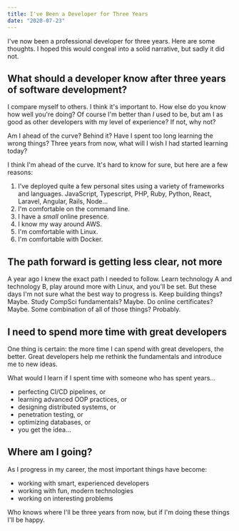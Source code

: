 ```yaml
---
title: I've Been a Developer for Three Years
date: "2020-07-23"
---
```


I've now been a professional developer for three years. Here are some thoughts. I hoped this would congeal into a solid narrative, but sadly it did not.

## What should a developer know after three years of software development?

I compare myself to others. I think it's important to. How else do you know how well you're doing? Of course I'm better than _I_ used to be, but am I as good as other developers with my level of experience? If not, why not?

Am I ahead of the curve? Behind it? Have I spent too long learning the wrong things? Three years from now, what will I wish I had started learning today?

I think I'm ahead of the curve. It's hard to know for sure, but here are a few reasons:

1. I've deployed quite a few personal sites using a variety of frameworks and languages. JavaScript, Typescript, PHP, Ruby, Python, React, Laravel, Angular, Rails, Node...
2. I'm comfortable on the command line.
3. I have a _small_ online presence.
4. I know my way around AWS.
5. I'm comfortable with Linux.
6. I'm comfortable with Docker.

## The path forward is getting less clear, not more

A year ago I knew the exact path I needed to follow. Learn technology A and technology B, play around more with Linux, and you'll be set. But these days I'm not sure what the best way to progress is. Keep building things? Maybe. Study CompSci fundamentals? Maybe. Do online certificates? Maybe. Some combination of all of those things? Probably.

## I need to spend more time with great developers

One thing is certain: the more time I can spend with great developers, the better. Great developers help me rethink the fundamentals and introduce me to new ideas.

What would I learn if I spent time with someone who has spent years...

- perfecting CI/CD pipelines, or
- learning advanced OOP practices, or
- designing distributed systems, or
- penetration testing, or
- optimizing databases, or
- you get the idea...

## Where am I going?

As I progress in my career, the most important things have become:

- working with smart, experienced developers
- working with fun, modern technologies
- working on interesting problems

Who knows where I'll be three years from now, but if I'm doing these things I'll be happy.
